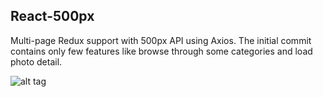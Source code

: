## React-500px
Multi-page Redux support with 500px API using Axios. The initial commit contains only few features like browse through some categories and load photo detail.

 
![alt tag](https://dl.dropbox.com/s/ocn925e743qc8c4/React500px_initial.png)
